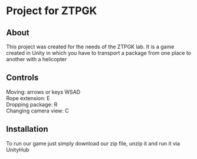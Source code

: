 # Project for ZTPGK

## About

This project was created for the needs of the ZTPGK lab. It is a game created in Unity in which you have to transport a package from one place to another with a helicopter
##  Controls
Moving: arrows or keys WSAD <br/>
Rope extension: E <br/>
Dropping package: R <br/>
Changing camera view: C <br/>

## Installation

To run our game just simply download our zip file, unzip it and run it via UnityHub
